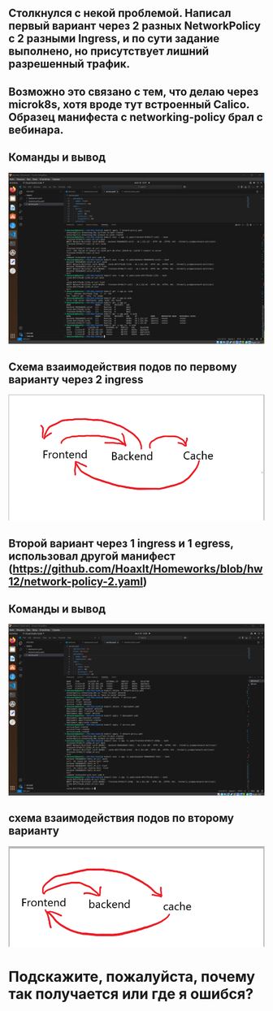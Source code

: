 ##  Столкнулся с некой проблемой. Написал первый вариант через 2 разных NetworkPolicy с 2 разными Ingress, и по сути задание выполнено, но присутствует лишний разрешенный трафик.
##    Возможно это связано с тем, что делаю через microk8s, хотя вроде тут встроенный Calico. Образец манифеста с networking-policy брал с вебинара.



##  Команды и вывод
![](https://github.com/Hoaxlt/Homeworks/blob/hw12/Screenshot_1.png)

## Схема взаимодействия подов по первому варианту через 2 ingress
![](https://github.com/Hoaxlt/Homeworks/blob/hw12/Screenshot_2.png)

## Второй вариант через 1 ingress и 1 egress, использовал другой манифест (https://github.com/Hoaxlt/Homeworks/blob/hw12/network-policy-2.yaml)

## Команды и вывод
![](https://github.com/Hoaxlt/Homeworks/blob/hw12/Screenshot_3.png)

## схема взаимодействия подов по второму варианту
![](https://github.com/Hoaxlt/Homeworks/blob/hw12/Screenshot_4.png)


# Подскажите, пожалуйста, почему так получается или где я ошибся?
